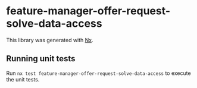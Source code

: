 # feature-manager-offer-request-solve-data-access

This library was generated with [Nx](https://nx.dev).

## Running unit tests

Run `nx test feature-manager-offer-request-solve-data-access` to execute the unit tests.
